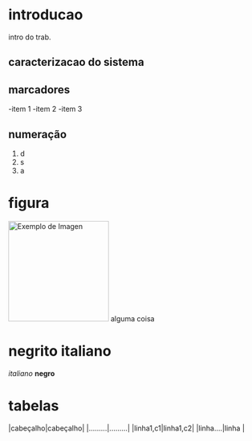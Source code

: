 # introducao

intro do trab.
## caracterizacao do sistema


## marcadores
-item 1
-item 2
-item 3

## numeração 
1. d
2. s
3. a

# figura 
<img src="https://bangkok.nyc3.cdn.digitaloceanspaces.com/20230600_s1_webp_o_05/sticker-fan_10659514_o.webp" alt="Exemplo de Imagen" width="200" > alguma coisa

# negrito italiano

*italiano*
**negro**

# tabelas

|cabeçalho|cabeçalho|
|.........|.........|
|linha1,c1|linha1,c2|
|linha....|linha    |

